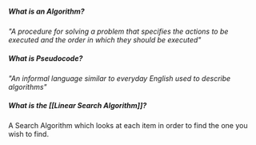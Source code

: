 
##### What is an Algorithm?

*"A procedure for solving a problem that specifies the actions to be executed and the order in which they should be executed"*


##### What is Pseudocode?

*"An informal language similar to everyday English used to describe algorithms"*


##### What is the [[Linear Search Algorithm]]?
A Search Algorithm which looks at each item in order to find the one you wish to find.
